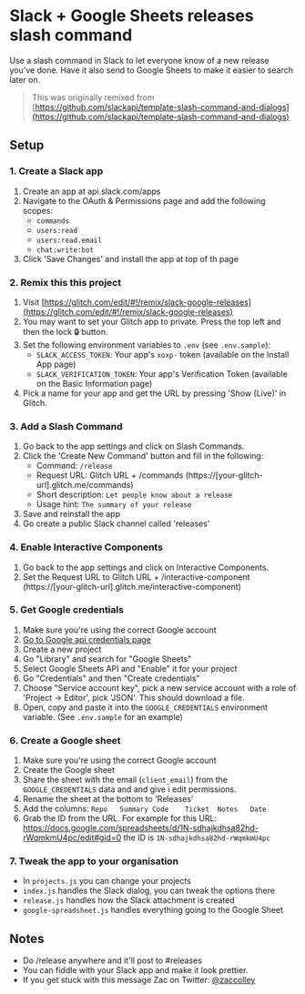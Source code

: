 # Slack + Google Sheets releases slash command

Use a slash command in Slack to let everyone know of a new release you've done. Have it also send to Google Sheets to make it easier to search later on.

> This was originally remixed from [https://github.com/slackapi/template-slash-command-and-dialogs](https://github.com/slackapi/template-slash-command-and-dialogs)

## Setup

### 1. Create a Slack app

1. Create an app at api.slack.com/apps
1. Navigate to the OAuth & Permissions page and add the following scopes:
    * `commands`
    * `users:read`
    * `users:read.email`
    * `chat:write:bot`
1. Click 'Save Changes' and install the app at top of th page

### 2. Remix this this project
1. Visit [https://glitch.com/edit/#!/remix/slack-google-releases](https://glitch.com/edit/#!/remix/slack-google-releases)
1. You may want to set your Glitch app to private. Press the top left and then the lock 🔒 button.
1. Set the following environment variables to `.env` (see `.env.sample`):
    * `SLACK_ACCESS_TOKEN`: Your app's `xoxp-` token (available on the Install App page)
    * `SLACK_VERIFICATION_TOKEN`: Your app's Verification Token (available on the Basic Information page)
1. Pick a name for your app and get the URL by pressing 'Show (Live)' in Glitch.

### 3. Add a Slash Command
1. Go back to the app settings and click on Slash Commands.
1. Click the 'Create New Command' button and fill in the following:
    * Command: `/release`
    * Request URL: Glitch URL + /commands (https://[your-glitch-url].glitch.me/commands)
    * Short description: `Let people know about a release`
    * Usage hint: `The summary of your release`
1. Save and reinstall the app
1. Go create a public Slack channel called 'releases'

### 4. Enable Interactive Components
1. Go back to the app settings and click on Interactive Components.
1. Set the Request URL to Glitch URL + /interactive-component (https://[your-glitch-url].glitch.me/interactive-component)

### 5. Get Google credentials
1. Make sure you're using the correct Google account
1. [Go to Google api credentials page](https://console.developers.google.com/apis/credentials)
1. Create a new project
1. Go "Library" and search for "Google Sheets"
1. Select Google Sheets API and "Enable" it for your project
1. Go "Credentials" and then "Create credentials"
1. Choose "Service account key", pick a new service account with a role of 'Project -> Editor', pick 'JSON'. This should download a file.
1. Open, copy and paste it into the `GOOGLE_CREDENTIALS` environment variable. (See `.env.sample` for an example)


### 6. Create a Google sheet 
1. Make sure you're using the correct Google account
1. Create the Google sheet
1. Share the sheet with the email (`client_email`) from the `GOOGLE_CREDENTIALS` data and and give i edit permissions.
1. Rename the sheet at the bottom to 'Releases'
1. Add the columns:
`Repo	Summary	Code	Ticket	Notes	Date`
1. Grab the ID from the URL. For example for this URL: https://docs.google.com/spreadsheets/d/1N-sdhajkdhsa82hd-rWqmkmU4pc/edit#gid=0
the ID is `1N-sdhajkdhsa82hd-rWqmkmU4pc`

### 7. Tweak the app to your organisation

+ In `projects.js` you can change your projects
+ `index.js` handles the Slack dialog, you can tweak the options there
+ `release.js` handles how the Slack attachment is created
+ `google-spreadsheet.js` handles everything going to the Google Sheet

## Notes

+ Do /release anywhere and it'll post to #releases
+ You can fiddle with your Slack app and make it look prettier.
+ If you get stuck with this message Zac on Twitter: [@zaccolley](https://twitter.com/zaccolley)
